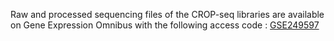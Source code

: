 Raw and processed sequencing files of the CROP-seq libraries are available on Gene Expression Omnibus with the following access code : 
[GSE249597](https://www.ncbi.nlm.nih.gov/geo/query/acc.cgi?acc=GSE249597)
